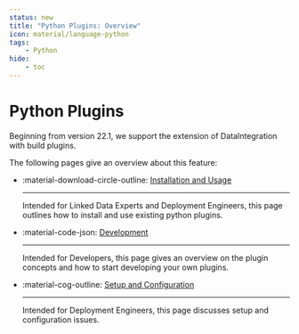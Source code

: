 ```yaml
---
status: new
title: "Python Plugins: Overview"
icon: material/language-python
tags:
    - Python
hide:
    - toc
---
```

# Python Plugins

Beginning from version 22.1, we support the extension of DataIntegration with build plugins.

The following pages give an overview about this feature:

<div class="grid cards" markdown>

-   :material-download-circle-outline: [Installation and Usage](installation/index.md)

    ---

    Intended for Linked Data Experts and Deployment Engineers, this page outlines how to install and use existing python plugins.

-   :material-code-json: [Development](development/index.md)

    ---

    Intended for Developers, this page gives an overview on the plugin concepts and how to start developing your own plugins.

-   :material-cog-outline: [Setup and Configuration](setup/index.md)

    ---

     Intended for Deployment Engineers, this page discusses setup and configuration issues.

</div>
